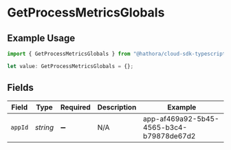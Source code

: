 # GetProcessMetricsGlobals

## Example Usage

```typescript
import { GetProcessMetricsGlobals } from "@hathora/cloud-sdk-typescript/models/operations";

let value: GetProcessMetricsGlobals = {};
```

## Fields

| Field                                    | Type                                     | Required                                 | Description                              | Example                                  |
| ---------------------------------------- | ---------------------------------------- | ---------------------------------------- | ---------------------------------------- | ---------------------------------------- |
| `appId`                                  | *string*                                 | :heavy_minus_sign:                       | N/A                                      | app-af469a92-5b45-4565-b3c4-b79878de67d2 |